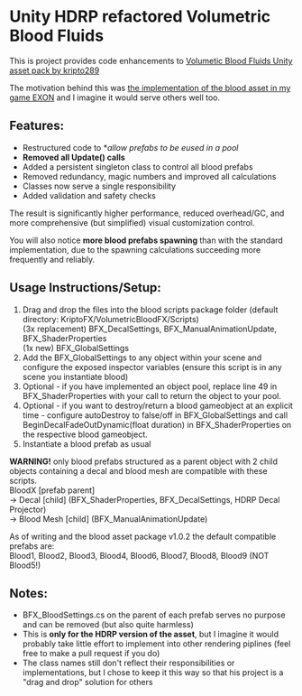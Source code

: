 # Unity HDRP refactored Volumetric Blood Fluids

This is project provides code enhancements to [Volumetic Blood Fluids Unity asset pack by kripto289](https://assetstore.unity.com/packages/vfx/particles/volumetric-blood-fluids-173863)

The motivation behind this was [the implementation of the blood asset in my game EXON](https://store.steampowered.com/app/3356980/EXON/) and I imagine it would serve others well too.

## **Features:**
- Restructured code to **allow prefabs to be *eused in a pool**
- **Removed all Update() calls**
- Added a persistent singleton class to control all blood prefabs
- Removed redundancy, magic numbers and improved all calculations
- Classes now serve a single responsibility
- Added validation and safety checks

The result is significantly higher performance, reduced overhead/GC, and more comprehensive (but simplified) visual customization control.

You will also notice **more blood prefabs spawning** than with the standard implementation, due to the spawning calculations succeeding more frequently and reliably.

## **Usage Instructions/Setup:**
1) Drag and drop the files into the blood scripts package folder (default directory: KriptoFX/VolumetricBloodFX/Scripts)  
   (3x replacement) BFX_DecalSettings, BFX_ManualAnimationUpdate, BFX_ShaderProperties  
   (1x new) BFX_GlobalSettings  
3) Add the BFX_GlobalSettings to any object within your scene and configure the exposed inspector variables (ensure this script is in any scene you instantiate blood)
4) Optional - if you have implemented an object pool, replace line 49 in BFX_ShaderProperties with your call to return the object to your pool.
5) Optional - if you want to destroy/return a blood gameobject at an explicit time - configure autoDestroy to false/off in BFX_GlobalSettings and call BeginDecalFadeOutDynamic(float duration) in BFX_ShaderProperties on the respective blood gameobject.
6) Instantiate a blood prefab as usual

**WARNING!** only blood prefabs structured as a parent object with 2 child objects containing a decal and blood mesh are compatible with these scripts.  
BloodX [prefab parent]  
-> Decal [child] (BFX_ShaderProperties, BFX_DecalSettings, HDRP Decal Projector)  
-> Blood Mesh [child] (BFX_ManualAnimationUpdate)

As of writing and the blood asset package v1.0.2 the default compatible prefabs are:  
Blood1, Blood2, Blood3, Blood4, Blood6, Blood7, Blood8, Blood9 (NOT Blood5!)

## **Notes:**
- BFX_BloodSettings.cs on the parent of each prefab serves no purpose and can be removed (but also quite harmless)
- This is **only for the HDRP version of the asset**, but I imagine it would probably take little effort to implement into other rendering piplines (feel free to make a pull request if you do)
- The class names still don't reflect their responsibilities or implementations, but I chose to keep it this way so that his project is a "drag and drop" solution for others
